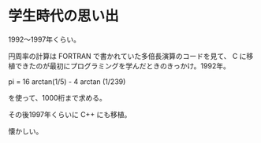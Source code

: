 # 学生時代の思い出

1992〜1997年くらい。

円周率の計算は FORTRAN で書かれていた多倍長演算のコードを見て、
C に移植できたのが最初にプログラミングを学んだときのきっかけ。1992年。

pi = 16 arctan(1/5) - 4 arctan (1/239)

を使って、1000桁まで求める。

その後1997年くらいに C++ にも移植。

懐かしい。


